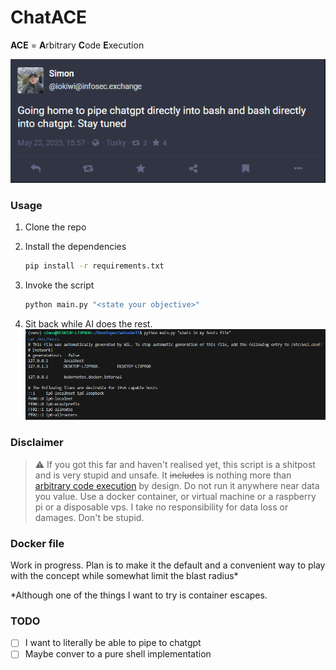 # ChatACE

**ACE** = **A**rbitrary **C**ode **E**xecution

<a href="https://infosec.exchange/@iokiwi/110410325022308903/">

![Going home to pipe chatgpt directly into bash and bash directly into chatgpt. Stay Tuned](images/meme.png)
</a>

### Usage

1. Clone the repo

2. Install the dependencies

    ```bash
    pip install -r requirements.txt
    ```

3. Invoke the script

    ```bash
    python main.py "<state your objective>"
    ```

4. Sit back while AI does the rest.
    ![](images/demo.png)

### Disclaimer

>⚠️ If you got this far and haven't realised yet, this script is a shitpost and is very stupid and unsafe. It ~~includes~~ is nothing more than [arbitrary code execution](https://en.wikipedia.org/wiki/Arbitrary_code_execution) by design. Do not run it anywhere near data you value. Use a docker container, or virtual machine or a raspberry pi or a disposable vps. I take no responsibility for data loss or damages. Don't be stupid.

### Docker file

Work in progress. Plan is to make it the default and a convenient way to play with the concept while somewhat limit the blast radius*

*Although one of the things I want to try is container escapes.

### TODO

 * [ ] I want to literally be able to pipe to chatgpt
 * [ ] Maybe conver to a pure shell implementation